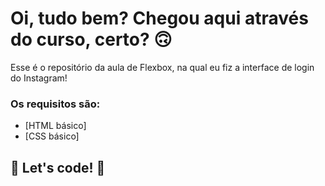 # Oi, tudo bem? Chegou aqui através do curso, certo? 🙃

Esse é o repositório da aula de Flexbox, na qual eu fiz a interface de login do Instagram! 

### Os requisitos são:

* [HTML básico]
* [CSS básico]

## 🚀 Let's code! 🚀
